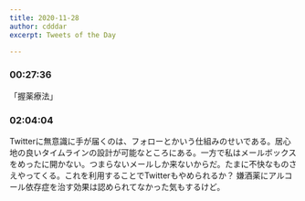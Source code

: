 ```yaml
---
title: 2020-11-28
author: cdddar
excerpt: Tweets of the Day

---
```


### 00:27:36

「握薬療法」

### 02:04:04

Twitterに無意識に手が届くのは、フォローとかいう仕組みのせいである。居心地の良いタイムラインの設計が可能なところにある。一方で私はメールボックスをめったに開かない。つまらないメールしか来ないからだ。たまに不快なものさえやってくる。これを利用することでTwitterもやめられるか？ 嫌酒薬にアルコール依存症を治す効果は認められてなかった気もするけど。
